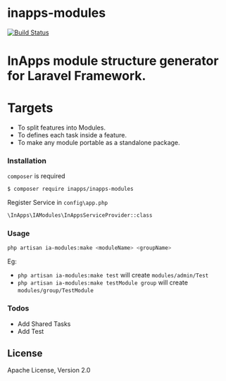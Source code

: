 # inapps-modules

[![Build Status](https://travis-ci.org/joemccann/dillinger.svg?branch=master)](https://travis-ci.org/joemccann/dillinger) 

# InApps module structure generator for Laravel Framework.

# Targets
  - To split features into Modules.
  - To defines each task inside a feature.
  - To make any module portable as a standalone package.

### Installation
`composer` is required
```sh
$ composer require inapps/inapps-modules
```
Register Service in `config\app.php`
```sh
\InApps\IAModules\InAppsServiceProvider::class
```

### Usage
```sh
php artisan ia-modules:make <moduleName> <groupName>
```
Eg: 
 - `php artisan ia-modules:make test` will create `modules/admin/Test`
 - `php artisan ia-modules:make testModule group` will create `modules/group/TestModule`

### Todos
 - Add Shared Tasks
 - Add Test

License
----
Apache License, Version 2.0
